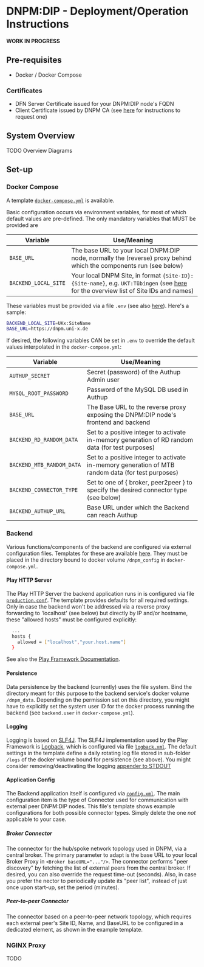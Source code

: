 # DNPM:DIP - Deployment/Operation Instructions


**WORK IN PROGRESS**



## Pre-requisites

* Docker / Docker Compose

### Certificates

* DFN Server Certificate issued for your DNPM:DIP node's FQDN
* Client Certificate issued by DNPM CA (see [here](https://ibmi-ut.atlassian.net/wiki/spaces/DAM/pages/2590714/Zertifikat-Verwaltung#Zertifikat-Verwaltung-BeantragungeinesClient-Zertifikats) for instructions to request one)


## System Overview

TODO Overview Diagrams


## Set-up

### Docker Compose

A template [`docker-compose.yml`](https://github.com/KohlbacherLab/dnpm-dip-deployment/blob/master/docker-compose.yml) is available.

Basic configuration occurs via environment variables, for most of which default values are pre-defined.
The only mandatory variables that MUST be provided are 

| Variable | Use/Meaning |
| -------- | ------- |
| `BASE_URL` | The base URL to your local DNPM:DIP node, normally the (reverse) proxy behind which the components run (see below) |
| `BACKEND_LOCAL_SITE` | Your local DNPM Site, in format `{Site-ID}:{Site-name}`, e.g. `UKT:Tübingen` (see [here](https://ibmi-ut.atlassian.net/wiki/spaces/DAM/pages/2613900/DNPM+DIP+-+Broker-Verbindungen) for the overview list of Site IDs and names) |

These variables must be provided via a file `.env` (see also [here](https://docs.docker.com/compose/environment-variables/set-environment-variables/)). Here's a sample:

```bash
BACKEND_LOCAL_SITE=UKx:SiteName
BASE_URL=https://dnpm.uni-x.de
```

If desired, the following variables CAN be set in `.env` to override the default values interpolated in the `docker-compose.yml`:

| Variable | Use/Meaning |
| -------- | ------- |
| `AUTHUP_SECRET`           | Secret (password) of the Authup Admin user |
| `MYSQL_ROOT_PASSWORD`     | Password of the MySQL DB used in Authup |
| `BASE_URL`                | The Base URL to the reverse proxy exposing the DNPM:DIP node's frontend and backend |
| `BACKEND_RD_RANDOM_DATA`  | Set to a positive integer to activate in-memory generation of RD random data (for test purposes) |
| `BACKEND_MTB_RANDOM_DATA` | Set to a positive integer to activate in-memory generation of MTB random data (for test purposes) |
| `BACKEND_CONNECTOR_TYPE`  | Set to one of { broker, peer2peer } to specify the desired connector type (see below) | 
| `BACKEND_AUTHUP_URL`      | Base URL under which the Backend can reach Authup |  


### Backend

Various functions/components of the backend are configured via external configuration files.
Templates for these are available [here](https://github.com/KohlbacherLab/dnpm-dip-deployment/tree/master/backend-config).
They must be placed in the directory bound to docker volume `/dnpm_config` in `docker-compose.yml`.


#### Play HTTP Server

The Play HTTP Server the backend application runs in is configured via file [`production.conf`](https://github.com/KohlbacherLab/dnpm-dip-deployment/blob/master/backend-config/production.conf). The template provides defaults for all required settings.
Only in case the backend won't be addressed via a reverse proxy forwarding to 'localhost' (see below) but directly by IP and/or hostname, these "allowed hosts" must be configured explicitly:

```bash
  ...
  hosts {
    allowed = ["localhost","your.host.name"]
  }
```
See also the [Play Framework Documentation](https://www.playframework.com/documentation/3.0.x/AllowedHostsFilter).


#### Persistence

Data persistence by the backend (currently) uses the file system. Bind the directory meant for this purpose to the backend service's docker volume `/dnpm_data`. 
Depending on the permission set on this directory, you might have to explicitly set the system user ID for the docker process running the backend (see `backend.user` in `docker-compose.yml`).


#### Logging

Logging is based on [SLF4J](https://slf4j.org/). The SLF4J implementation used by the Play Framework is [Logback](https://logback.qos.ch/), which is configured via file [`logback.xml`](https://github.com/KohlbacherLab/dnpm-dip-deployment/blob/master/backend-config/logback.xml).
The default settings in the template define a daily rotating log file stored in sub-folder `/logs` of the docker volume bound for persistence (see above).
You might consider removing/deactivating the logging [appender to STDOUT](https://github.com/KohlbacherLab/dnpm-dip-deployment/blob/master/backend-config/logback.xml#L30)


#### Application Config

The Backend application itself is configured via [`config.xml`](https://github.com/KohlbacherLab/dnpm-dip-deployment/blob/master/backend-config/config.xml). The main configuration item is the type of Connector used for communication with external peer DNPM:DIP nodes.
This file's template shows example configurations for both possible connector types. Simply delete the one _not_ applicable to your case.

##### Broker Connector

The connector for the hub/spoke network topology used in DNPM, via a central broker.
The primary parameter to adapt is the base URL to your local Broker Proxy in `<Broker baseURL="..."/>`.
The connector performs "peer discovery" by fetching the list of external peers from the central broker.
If desired, you can also override the request time-out (seconds).
Also, in case you prefer the nector to periodically update its "peer list", instead of just once upon start-up, set the period (minutes).

##### Peer-to-peer Connector

The connector based on a peer-to-peer network topology, which requires each external peer's Site ID, Name, and BaseURL to be configured in a dedicated element, as shown in the example template.


### NGINX Proxy

TODO










